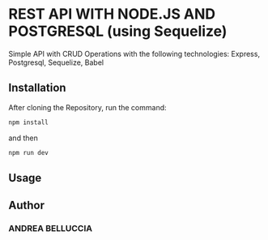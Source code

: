 # REST API WITH NODE.JS AND POSTGRESQL (using Sequelize)

Simple API with CRUD Operations with the following technologies: Express, Postgresql, Sequelize, Babel

## Installation

After cloning the Repository, run the command:

```bash
npm install
```

and then

```bash
npm run dev
```

## Usage

## Author

### ANDREA BELLUCCIA
